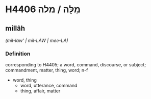 # H4406 מִלָּה / מלה

## millâh

_(mil-law' | mil-LAW | mee-LA)_

### Definition

corresponding to H4405; a word, command, discourse, or subject; commandment, matter, thing, word; n-f

- word, thing
  - word, utterance, command
  - thing, affair, matter
